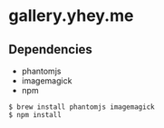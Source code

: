 # gallery.yhey.me

## Dependencies

- phantomjs
- imagemagick
- npm

```
$ brew install phantomjs imagemagick
$ npm install
```
